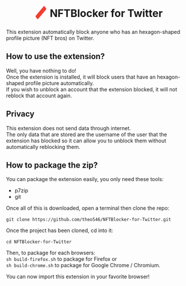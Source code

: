 <h1 align="center">
    <sub>
        <img src="NFTBlocker.webp" height="38" width="38">
    </sub>
    NFTBlocker for Twitter
</h1>

This extension automatically block anyone who has an hexagon-shaped profile picture (NFT bros) on Twitter.

## How to use the extension?
Well, you have nothing to do!  
Once the extension is installed, it will block users that have an hexagon-shaped profile picture automatically.  
If you wish to unblock an account that the extension blocked, it will not reblock that account again.

## Privacy
This extension does not send data through internet.  
The only data that are stored are the username of the user that the extension has blocked so it can allow you to unblock them without automatically reblocking them.

## How to package the zip?
You can package the extension easily, you only need these tools:
 - p7zip
 - git

Once all of this is downloaded, open a terminal then clone the repo:
```
git clone https://github.com/theo546/NFTBlocker-for-Twitter.git
```

Once the project has been cloned, cd into it:
```
cd NFTBlocker-for-Twitter
```

Then, to package for each browsers:  
`sh build-firefox.sh` to package for Firefox or  
`sh build-chrome.sh` to package for Google Chrome / Chromium.

You can now import this extension in your favorite browser!
